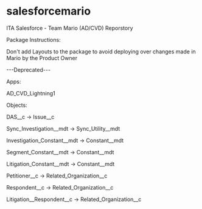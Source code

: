 # salesforcemario
ITA Salesforce - Team Mario (AD/CVD) Reporstory

Package Instructions:

Don't add Layouts to the package to avoid deploying over changes made in Mario by the Product Owner



---Deprecated---


Apps:

AD_CVD_Lightning1


Objects:

DAS__c                          ->  Issue__c

Sync_Investigation__mdt         ->  Sync_Utility__mdt

Investigation_Constant__mdt     ->  Constant__mdt

Segment_Constant__mdt           ->  Constant__mdt

Litigation_Constant__mdt        ->  Constant__mdt

Petitioner__c                   ->  Related_Organization__c

Respondent__c                   ->  Related_Organization__c

Litigation__Respondent__c       ->  Related_Organization__c
